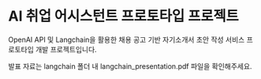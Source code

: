 # AI 취업 어시스턴트 프로토타입 프로젝트

OpenAI API 및 Langchain을 활용한 채용 공고 기반 자기소개서 초안 작성 서비스 프로토타입 개발 프로젝트입니다.

발표 자료는 langchain 폴더 내 langchain_presentation.pdf 파일을 확인해주세요.

 
